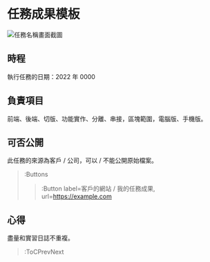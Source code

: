 # 任務成果模板

![任務名稱畫面截圖]()

## 時程

執行任務的日期：2022 年 0000

## 負責項目

前端、後端、切版、功能實作、分離、串接，區塊範圍，電腦版、手機版。

## 可否公開

此任務的來源為客戶 / 公司，可以 / 不能公開原始檔案。

> :Buttons
> > :Button label=客戶的網站 / 我的任務成果, url=https://example.com

## 心得

盡量和實習日誌不重複。

> :ToCPrevNext